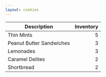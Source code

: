 ```yaml
---
layout: cookies
---
```


| Description              |  Inventory |
| -------------------------| ---------: |
| Thin Mints               |          5 |
| Peanut Butter Sandwiches |          3 |
| Lemonades                |          3 |
| Caramel Delites          |          2 |
| Shortbread               |          2 |
